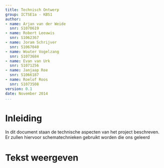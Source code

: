 ```yaml
---
title: Technisch Ontwerp
group: ICTSE1a - KBS1
author:
- name: Arjan van der Weide
  snr: S1070619
- name: Robert Leeuwis
  snr: S1062367
- name: Joram Schrijver
  snr: S1067040
- name: Wouter Vogelzang
  snr: S1073684
- name: Evan van Urk
  snr: S1071256
- name: Janjaap Ree
  snr: S1066187
- name: Roelof Roos
  snr: S1073508
version: 0.1
date: November 2014
...
```


# Inleiding
In dit document staan de technische aspecten van het project beschreven. Er zullen hiervoor schematechnieken gebruikt worden die ons geleerd 

# Tekst weergeven
